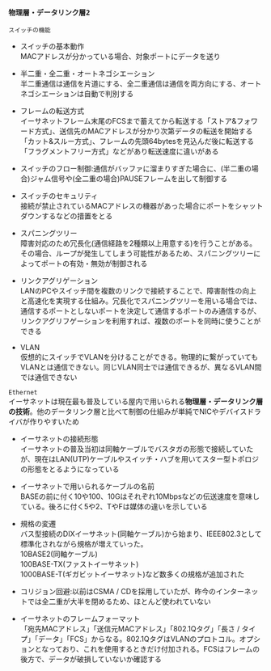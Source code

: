 ### `物理層・データリンク層2`

`スイッチの機能`

- スイッチの基本動作  
MACアドレスが分かっている場合、対象ポートにデータを送り

- 半二重・全二重・オートネゴシエーション  
半二重通信は通信を片道にする、全二重通信は通信を両方向にする、オートネゴシエーションは自動で判別する

- フレームの転送方式  
イーサネットフレーム末尾のFCSまで蓄えてから転送する「ストア&フォワード方式」、送信先のMACアドレスが分かり次第データの転送を開始する「カット&スルー方式」、フレームの先頭64bytesを見込んだ後に転送する「フラグメントフリー方式」などがあり転送速度に違いがある

- スイッチのフロー制御:通信がバッファに溜まりすぎた場合に、(半二重の場合)ジャム信号や(全二重の場合)PAUSEフレームを出して制御する

- スイッチのセキュリティ  
接続が禁止されているMACアドレスの機器があった場合にポートをシャットダウンするなどの措置をとる

- スパニングツリー  
障害対応のため冗長化(通信経路を2種類以上用意する)を行うことがある。その場合、ループが発生してしまう可能性があるため、スパニングツリーによってポートの有効・無効が制御される

- リンクアグリゲーション  
LANのPCやスイッチ間を複数のリンクで接続することで、障害耐性の向上と高速化を実現する仕組み。冗長化でスパニングツリーを用いる場合では、通信するポートとしないポートを決定して通信するポートのみ通信するが、リンクアグリフゲーションを利用すれば、複数のポートを同時に使うことができる

- VLAN  
仮想的にスイッチでVLANを分けることができる。物理的に繋がっていてもVLANとは通信できない。同じVLAN同士では通信できるが、異なるVLAN間では通信できない

`Ethernet`  
イーサネットは現在最も普及している屋内で用いられる**物理層・データリンク層の技術**。他のデータリンク層と比べて制御の仕組みが単純でNICやデバイスドライバが作りやすいため

- イーサネットの接続形態  
イーサネットの普及当初は同軸ケーブルでバスタガの形態で接続していたが、現在はLAN(UTP)ケーブルやスイッチ・ハブを用いてスター型トポロジの形態をとるようになっている

- イーサネットで用いられるケーブルの名前  
BASEの前に付く10や100、10Gはそれぞれ10Mbpsなどの伝送速度を意味している。後ろに付く5や2、TやFは媒体の違いを示している

- 規格の変遷  
バス型接続のDIXイーサネット(同軸ケーブル)から始まり、IEEE802.3として標準化されながら規格が増えていった。  
10BASE2(同軸ケーブル)  
100BASE-TX(ファストイーサネット)  
1000BASE-T(ギガビットイーサネット)など数多くの規格が追加された

- コリジョン回避:以前はCSMA / CDを採用していたが、昨今のインターネットでは全二重が大半を閉めるため、ほとんど使われていない

- イーサネットのフレームフォーマット  
「宛先MACアドレス」「送信元MACアドレス」「802.1Qタグ」「長さ / タイプ」「データ」「FCS」からなる。802.1QタグはVLANのプロトコル。オプションとなっており、これを使用するときだけ付加される。FCSはフレームの後方で、データが破損していないか確認する
